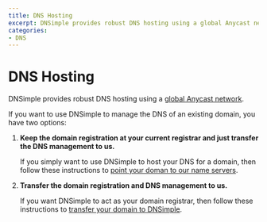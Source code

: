 ```yaml
---
title: DNS Hosting
excerpt: DNSimple provides robust DNS hosting using a global Anycast network.
categories:
- DNS
---
```


# DNS Hosting

DNSimple provides robust DNS hosting using a [global Anycast network](/articles/anycast/).

If you want to use DNSimple to manage the DNS of an existing domain, you have two options:

1.  **Keep the domain registration at your current registrar and just transfer the DNS management to us.**

    If you simply want to use DNSimple to host your DNS for a domain, then follow these instructions to [point your doman to our name servers](/articles/delegating-dnsimple-hosted/).

1.  **Transfer the domain registration and DNS management to us.**

    If you want DNSimple to act as your domain registrar, then follow these instructions to [transfer your domain to DNSimple](/articles/transferring-domain/).
